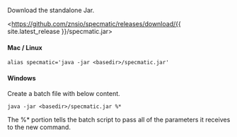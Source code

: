 Download the standalone Jar.

<https://github.com/znsio/specmatic/releases/download/{{ site.latest_release }}/specmatic.jar>

#### Mac / Linux

```
alias specmatic='java -jar <basedir>/specmatic.jar'
```

#### Windows

Create a batch file with below content.

```
java -jar <basedir>/specmatic.jar %*
```

The %* portion tells the batch script to pass all of the parameters it receives to the new command.

